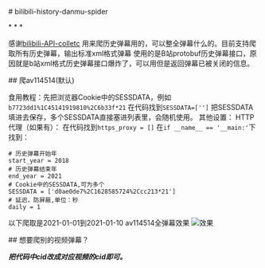 # bilibili-history-danmu-spider

* * * 

感谢[bilibili-API-colletc](https://github.com/SocialSisterYi/bilibili-API-collect)
用来爬历史弹幕用的，可以整全弹幕什么的。目前支持爬取所有历史弹幕，输出标准xml格式弹幕 
使用的是B站protobuf历史弹幕接口，原因就是b站xml格式历史弹幕接口爆炸了，可以用但是返回弹幕已被关闭的信息。

## 爬av114514(默认) 

食用教程：先把浏览器Cookie中的SESSDATA，例如
`b7723dd1%1C45141919810%2C6b33f*21`
在代码找到`SESSDATA=['']`
把SESSDATA填进去保存，多个SESSDATA直接塞进列表里，会随机使用。
其他设置：
HTTP代理（如果有）：
在代码找到`https_proxy = []`
在`if __name__ == '__main:'`下找到： 

```
# 历史弹幕开始年
start_year = 2018
# 历史弹幕结束年
end_year = 2021
# Cookie中的SESSDATA,可为多个
SESSDATA = ['d0ae0de7%2C1628585724%2Ccc213*21']
# 延迟，防屏蔽,单位：秒
daily = 1
``` 

以下爬取是2021-01-01到2021-01-10 av114514全弹幕效果
![效果](https://s3.ax1x.com/2021/02/11/yBLTn1.png)  


## 想要爬别的视频弹幕？ 

***把代码中cid改成对应视频的cid即可。***


